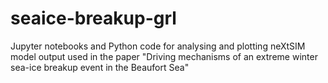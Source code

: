 # seaice-breakup-grl
Jupyter notebooks and Python code for analysing and plotting neXtSIM model output used in the paper "Driving mechanisms of an extreme winter sea-ice breakup event in the Beaufort Sea" 
